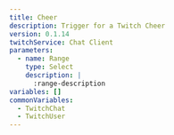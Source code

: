 ```yaml
---
title: Cheer
description: Trigger for a Twitch Cheer
version: 0.1.14
twitchService: Chat Client
parameters:
  - name: Range
    type: Select
    description: |
      :range-description
variables: []
commonVariables:
  - TwitchChat
  - TwitchUser
---
```

